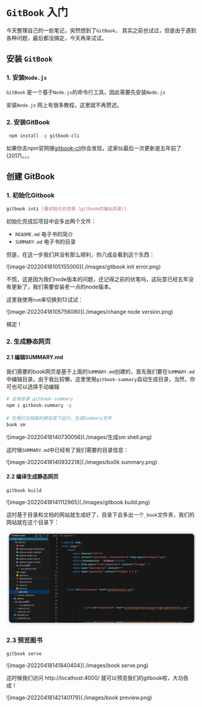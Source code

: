 # `GitBook` 入门

今天整理自己的一些笔记，突然想到了`GitBook`， 其实之前也试过，但是由于遇到各种问题，最后都没搞定，今天再来试试。



## 安装 `GitBook`

### 1. 安装`Node.js`

`GitBook` 是一个基于`Node.js`的命令行工具，因此需要先安装`Node.js`

安装`Node.js` 网上有很多教程，这里就不再赘述。

### 2. 安装GitBook

```sh
 npm install -g gitbook-cli
```

如果你去npm官网搜[gitbook-cli](https://www.npmjs.com/package/gitbook-cli)你会发现，这家伙最后一次更新是五年前了(2017)。。。



## 创建 GitBook

### 1. 初始化Gitbook

```sh
gitbook inti [要初始化的目录（gitbook的输出目录）] 
```

初始化完成后项目中会多出两个文件：

- `README.md` 电子书的简介
- `SUMMARY.md` 电子书的目录

但是，在这一步我们并没有那么顺利，你八成会看到这个东西：

![image-20220418105155000](./images/gitbook init error.png)

不慌，这是因为我们node版本的问题，还记得之前的伏笔吗，这玩意已经五年没有更新了，我们需要安装老一点的node版本。

这里我使用`nvm`来切换到12试试：

![image-20220418105756080](./images/change node version.png)

搞定！

### 2. 生成静态网页

#### 2.1 编辑SUMMARY.md	

我们需要的book网页是基于上面的`SUMMARY.md`创建的，首先我们要在`SUMMARY.md`中编辑目录。由于我比较懒，这里使用`gitbook-summary`自动生成目录，当然，你可也可以选择手动编辑

```sh
# 全局安装 gitbook-summary
npm i gitbook-summary -g

# 在我们文档库的根目录下运行，生成Summary文件
book sm
```

![image-20220418140730056](./images/生成sm shell.png)

这时候`SUMMARY.md`中已经有了我们需要的目录信息：

![image-20220418140932218](./images/bo0k summary.png)

#### 2.2 编译生成静态网页

```sh
gitbook build
```

![image-20220418141112965](./images/gitbook build.png)

这时基于目录和文档的网站就生成好了，目录下会多出一个`_book`文件夹，我们的网站就在这个目录下：

![image-20220418141549061](./images/_book.png)

### 2.3 预览图书

```sh
gitbook serve
```

![image-20220418141840404](./images/book serve.png)

这时候我们访问 http://localhost:4000/ 就可以预览我们的gitbook啦，大功告成！



![image-20220418142140179](./images/book preview.png)



